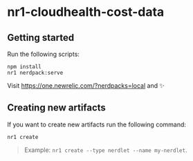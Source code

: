 # nr1-cloudhealth-cost-data

## Getting started

Run the following scripts:

```
npm install
nr1 nerdpack:serve
```

Visit https://one.newrelic.com/?nerdpacks=local and :sparkles:

## Creating new artifacts

If you want to create new artifacts run the following command:

```
nr1 create
```

> Example: `nr1 create --type nerdlet --name my-nerdlet`.
